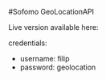 #Sofomo GeoLocationAPI

Live version available here:

credentials:

- username: filip
- password: geolocation
